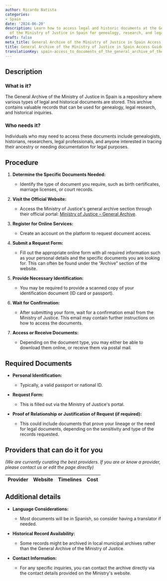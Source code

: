 ```yaml
---
author: Ricardo Batista
categories:
- Spain
date: '2024-06-20'
description: Learn how to access legal and historic documents at the General Archive
  of the Ministry of Justice in Spain for genealogy, research, and legal purposes.
draft: false
meta_title: General Archive of the Ministry of Justice in Spain Access Guide
title: General Archive of the Ministry of Justice in Spain Access Guide
translationKey: spain-access_to_documents_of_the_general_archive_of_the_ministry_of_justice
---
```



## Description

### What is it?
The General Archive of the Ministry of Justice in Spain is a repository where various types of legal and historical documents are stored. This archive contains valuable records that can be used for genealogy, legal research, and historical inquiries.

### Who needs it?
Individuals who may need to access these documents include genealogists, historians, researchers, legal professionals, and anyone interested in tracing their ancestry or needing documentation for legal purposes.

## Procedure
1. **Determine the Specific Documents Needed:**
   - Identify the type of document you require, such as birth certificates, marriage licenses, or court records.
  
2. **Visit the Official Website:**
   - Access the Ministry of Justice's general archive section through their official portal: [Ministry of Justice – General Archive](https://www.mjusticia.gob.es/).

3. **Register for Online Services:**
   - Create an account on the platform to request document access.
    
4. **Submit a Request Form:**
   - Fill out the appropriate online form with all required information such as your personal details and the specific documents you are looking for. This can often be found under the “Archive” section of the website.

5. **Provide Necessary Identification:**
   - You may be required to provide a scanned copy of your identification document (ID card or passport).

6. **Wait for Confirmation:**
   - After submitting your form, wait for a confirmation email from the Ministry of Justice. This email may contain further instructions on how to access the documents.

7. **Access or Receive Documents:**
   - Depending on the document type, you may either be able to download them online, or receive them via postal mail.

## Required Documents
- **Personal Identification:**
  - Typically, a valid passport or national ID.
  
- **Request Form:**
  - This is filled out via the Ministry of Justice's portal.

- **Proof of Relationship or Justification of Request (if required):**
  - This could include documents that prove your lineage or the need for legal documents, depending on the sensitivity and type of the records requested.

## Providers that can do it for you
_(We are currently curating the best providers. If you are or know a provider, please contact us or edit the page directly)_

| Provider        |     Website     |     Timelines    |       Cost      |
| --------------- | --------------- |  :-------------: | :-------------: |

## Additional details
- **Language Considerations:**
  - Most documents will be in Spanish, so consider having a translator if needed.

- **Historical Record Availability:**
  - Some records might be archived in local municipal archives rather than the General Archive of the Ministry of Justice.

- **Contact Information:**
  - For any specific inquiries, you can contact the archive directly via the contact details provided on the Ministry's website.